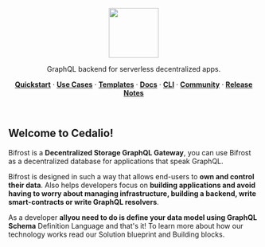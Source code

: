 <p align="center">
<a href="https://cedalio.com">
    <img src="https://cedalio.com/images/logo.svg" height="100">
</a>
</p>
<p align="center">
  GraphQL backend for serverless decentralized apps.
</p>
<p align="center">
  <a href="https://docs.cedalio.com/"><strong>Quickstart</strong></a> ·
  <a href="https://docs.cedalio.com/use-cases/dao-use-case"><strong>Use Cases</strong></a> ·
  <a href="https://cedalio.com/on-boarding.html?email=guest@github.com"><strong>Templates</strong></a> ·
  <a href="https://docs.cedalio.com/"><strong>Docs</strong></a> ·
  <a href="https://docs.cedalio.com/bifrost-cli-commands"><strong>CLI</strong></a> ·
  <a href="https://discord.gg/kSdhmb9UUT"><strong>Community</strong></a> ·
  <a href="https://docs.cedalio.com/technology/release-notes"><strong>Release Notes</strong></a>
</p>
<br/>

## Welcome to Cedalio!
Bifrost is a <strong>Decentralized Storage GraphQL Gateway</strong>, you can use Bifrost as a decentralized database for applications that speak GraphQL. 

Bifrost is designed in such a way that allows end-users to <strong>own and control their data</strong>. Also helps developers focus on <strong>building applications and avoid having to worry about managing infrastructure, building a backend, write smart-contracts or write GraphQL resolvers</strong>. 

As a developer <strong>allyou need to do is define your data model using GraphQL Schema</strong> Definition Language and that's it! To learn more about how our technology works read our Solution blueprint and Building blocks.
